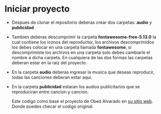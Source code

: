 # Iniciar proyecto
- Despues de clonar el repositorio deberas crear dos carpetas: **audio** y **publicidad**
- Tambien deberas descomprimir la carpeta **fontawesome-free-5.13.0** la cual contiene los iconos del reproductor, los archivos descomprimidos los debes colocar en una carpeta llamada **fontawesome**, si descomprimiste los archivos en una carpeta solo debes cambiarle el nombre a dicha carpeta. En cualquiera de las dos formas las carpetas deberan estar en la raiz del proyecto.
- En la carpeta **audio** deberas ingresar la musica que deseas reproducir, todas las canciones deberan estar aqui.
- En la carpeta **publicidad** estaran los audios publicitarios que se reproduciran entre cancion y cancion.  
  
  Este codigo como base el proyecto de Obed Alvarado en [su sitio web](https://obedalvarado.pw/blog/crea-un-reproductor-de-musica-con-javascript-html5-y-css/). Donde puedes checar el codigo original.

